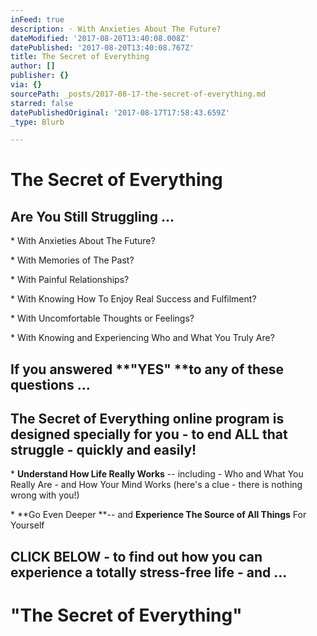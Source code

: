 ```yaml
---
inFeed: true
description: · With Anxieties About The Future?
dateModified: '2017-08-20T13:40:08.008Z'
datePublished: '2017-08-20T13:40:08.767Z'
title: The Secret of Everything
author: []
publisher: {}
via: {}
sourcePath: _posts/2017-08-17-the-secret-of-everything.md
starred: false
datePublishedOriginal: '2017-08-17T17:58:43.659Z'
_type: Blurb

---
```

# The Secret of Everything

## Are You Still Struggling ...

\* With Anxieties About The Future?

\* With Memories of The Past?

\* With Painful Relationships?

\* With Knowing How To Enjoy Real Success and Fulfilment?

\* With Uncomfortable Thoughts or Feelings?

\* With Knowing and Experiencing Who and What You Truly Are?

## If you answered **"YES" **to any of these questions ...

## The Secret of Everything online program is designed specially for you - to end ALL that struggle - quickly and easily!

\* **Understand How Life Really Works** -- including - Who and What You Really Are - and How Your Mind Works (here's a clue - there is nothing wrong with you!)

\* **Go Even Deeper **-- and **Experience The Source of All Things** For Yourself

## CLICK BELOW - to find out how you can experience a totally stress-free life - and ...

# "The Secret of Everything"